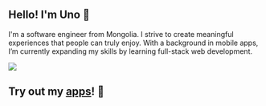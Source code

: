 ## Hello! I'm Uno 👋

I'm a software engineer from Mongolia. I strive to create meaningful experiences that people can truly enjoy. With a background in mobile apps, I’m currently expanding my skills by learning full-stack web development.

<a href="https://unobatbayar.github.io">
  <img src="https://skillicons.dev/icons?i=apple,unity,reactivex,swift,nextjs,ts,tailwind,py,fastapi,postgres,docker" />
</a>

## Try out my <a href="https://apps.apple.com/us/developer/usukhbayar-batbayar/id1532655863">apps</a>! 📱 
